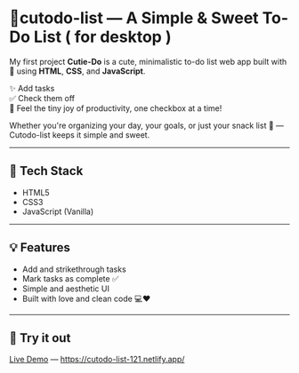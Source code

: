 # 📝cutodo-list — A Simple & Sweet To-Do List ( for desktop )

My first project
**Cutie-Do** is a cute, minimalistic to-do list web app built with 💖 using **HTML**, **CSS**, and **JavaScript**.

✨ Add tasks  
✅ Check them off  
💫 Feel the tiny joy of productivity, one checkbox at a time!

Whether you're organizing your day, your goals, or just your snack list 🍪 — Cutodo-list keeps it simple and sweet.

---

## 🔧 Tech Stack

- HTML5
- CSS3
- JavaScript (Vanilla)

---

## 💡 Features

- Add and strikethrough tasks  
- Mark tasks as complete ✅  
- Simple and aesthetic UI  
- Built with love and clean code 💻❤️

---

## 🚀 Try it out

[Live Demo](#) — https://cutodo-list-121.netlify.app/


